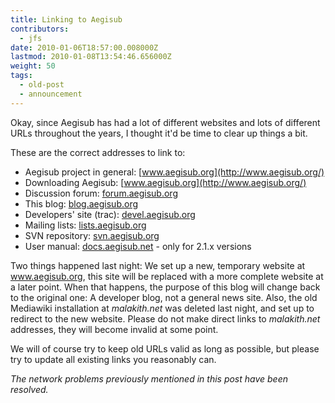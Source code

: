 ```yaml
---
title: Linking to Aegisub
contributors:
  - jfs
date: 2010-01-06T18:57:00.008000Z
lastmod: 2010-01-08T13:54:46.656000Z
weight: 50
tags:
  - old-post
  - announcement
---
```


Okay, since Aegisub has had a lot of different websites and lots of different URLs throughout the years, I thought it'd be time to clear up things a bit.

These are the correct addresses to link to:

- Aegisub project in general: [www.aegisub.org](http://www.aegisub.org/)
- Downloading Aegisub: [www.aegisub.org](http://www.aegisub.org/)
- Discussion forum: [forum.aegisub.org](http://forum.aegisub.org/)
- This blog: [blog.aegisub.org](http://blog.aegisub.org/)
- Developers' site (trac): [devel.aegisub.org](http://devel.aegisub.org/)
- Mailing lists: [lists.aegisub.org](http://lists.aegisub.org/)
- SVN repository: [svn.aegisub.org](http://svn.aegisub.org/)
- User manual: [docs.aegisub.net](http://docs.aegisub.net/) - only for 2.1.x versions

Two things happened last night: We set up a new, temporary website at www.aegisub.org, this site will be replaced with a more complete website at a later point. When that happens, the purpose of this blog will change back to the original one: A developer blog, not a general news site.
Also, the old Mediawiki installation at *malakith.net* was deleted last night, and set up to redirect to the new website. Please do not make direct links to *malakith.net* addresses, they will become invalid at some point.

We will of course try to keep old URLs valid as long as possible, but please try to update all existing links you reasonably can.

*The network problems previously mentioned in this post have been resolved.*
